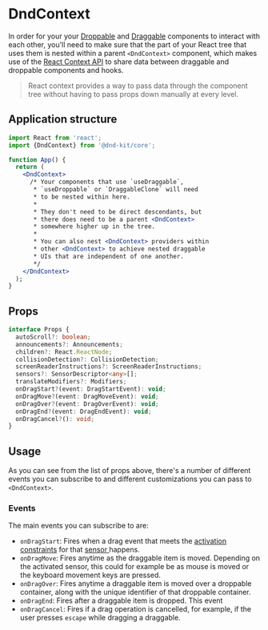 # DndContext

In order for your your [Droppable](../droppable/) and [Draggable](../draggable/) components to interact with each other, you'll need to make sure that the part of your React tree that uses them is nested within  a parent `<DndContext>` component, which makes use of the [React Context API](https://reactjs.org/docs/context.html) to share data between draggable and droppable components and hooks.

> React context provides a way to pass data through the component tree without having to pass props down manually at every level.

## Application structure

```jsx
import React from 'react';
import {DndContext} from '@dnd-kit/core';

function App() {
  return (
    <DndContext>
      /* Your components that use `useDraggable`,
       * `useDroppable` or `DraggableClone` will need
       * to be nested within here.
       *
       * They don't need to be direct descendants, but
       * there does need to be a parent <DndContext>
       * somewhere higher up in the tree.
       * 
       * You can also nest <DndContext> providers within
       * other <DndContext> to achieve nested draggable
       * UIs that are independent of one another.
       */
    </DndContext>
  );
}
```

## Props

```typescript
interface Props {
  autoScroll?: boolean;
  announcements?: Announcements;
  children?: React.ReactNode;
  collisionDetection?: CollisionDetection;
  screenReaderInstructions?: ScreenReaderInstructions;
  sensors?: SensorDescriptor<any>[];
  translateModifiers?: Modifiers;
  onDragStart?(event: DragStartEvent): void;
  onDragMove?(event: DragMoveEvent): void;
  onDragOver?(event: DragOverEvent): void;
  onDragEnd?(event: DragEndEvent): void;
  onDragCancel?(): void;
}
```

## Usage

As you can see from the list of props above, there's a number of different events you can subscribe to and different customizations you can pass to `<DndContext>`.

### Events

The main events you can subscribe to are:

* `onDragStart`: Fires when a drag event that meets the [activation constraints](../constraints.md) for that [sensor ](../sensors/)happens.
* `onDragMove`:  Fires anytime as the draggable item is moved. Depending on the activated sensor, this could for example be as mouse is moved or the keyboard movement keys are pressed.
* `onDragOver`:  Fires anytime a draggable item is moved over a droppable container, along with the unique identifier of that droppable container.
* `onDragEnd`:  Fires after a draggable item is dropped. This event 
* `onDragCancel`: Fires if a drag operation is cancelled, for example, if the user presses `escape` while dragging a draggable.


